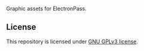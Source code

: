 Graphic assets for ElectronPass.

## License
This repository is licensed under [GNU GPLv3 license](https://github.com/electronpass/graphics/blob/master/LICENSE).
